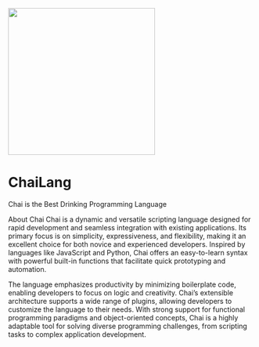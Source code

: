 
<img src="https://imgur.com/a/ZUqNjVw.png" width="300">

# ChaiLang
Chai is the Best Drinking Programming Language

About Chai
Chai is a dynamic and versatile scripting language designed for rapid development and seamless integration with existing applications. Its primary focus is on simplicity, expressiveness, and flexibility, making it an excellent choice for both novice and experienced developers. Inspired by languages like JavaScript and Python, Chai offers an easy-to-learn syntax with powerful built-in functions that facilitate quick prototyping and automation.

The language emphasizes productivity by minimizing boilerplate code, enabling developers to focus on logic and creativity. Chai’s extensible architecture supports a wide range of plugins, allowing developers to customize the language to their needs. With strong support for functional programming paradigms and object-oriented concepts, Chai is a highly adaptable tool for solving diverse programming challenges, from scripting tasks to complex application development.
